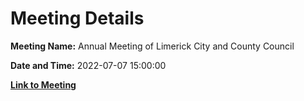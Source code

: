 # Meeting Details

**Meeting Name:** Annual Meeting of Limerick City and County Council

**Date and Time:** 2022-07-07 15:00:00

**[Link to Meeting](https://www.limerick.ie/council/whats-on/annual-meeting-limerick-city-and-county-council-6)**
